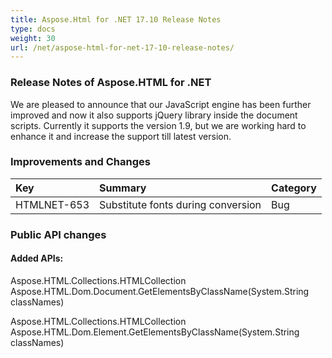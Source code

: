 ```yaml
---
title: Aspose.Html for .NET 17.10 Release Notes
type: docs
weight: 30
url: /net/aspose-html-for-net-17-10-release-notes/
---
```


### **Release Notes of Aspose.HTML for .NET**
We are pleased to announce that our JavaScript engine has been further improved and now it also supports jQuery library inside the document scripts. Currently it supports the version 1.9, but we are working hard to enhance it and increase the support till latest version.
### **Improvements and Changes**

|**Key**|**Summary**|**Category**|
| :- | :- | :- |
|HTMLNET-653|Substitute fonts during conversion|Bug|

### **Public API changes**
#### **Added APIs:**
Aspose.HTML.Collections.HTMLCollection Aspose.HTML.Dom.Document.GetElementsByClassName(System.String classNames)

Aspose.HTML.Collections.HTMLCollection Aspose.HTML.Dom.Element.GetElementsByClassName(System.String classNames)

